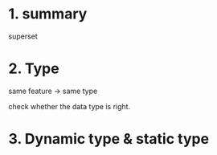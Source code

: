 # 1. summary
superset
# 2. Type
same feature -> same type

check whether the data type is right.

# 3. Dynamic type & static type
